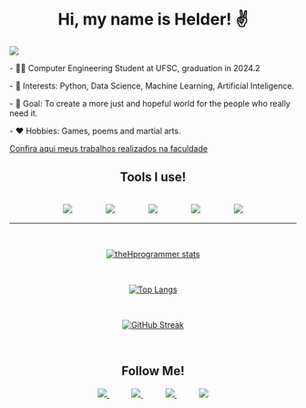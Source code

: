 <h1 align="center"> Hi, my name is Helder! ✌️</h1>

![](https://api.visitorbadge.io/api/VisitorHit?user=theHprogrammer&repo=github-visitors-badge&countColor=%237B1E7A)
  
<div style="display: inline_block"  >
  <p> - 👨‍🎓 Computer Engineering Student at UFSC, graduation in 2024.2 </p>
  <p> - 🎯 Interests: Python, Data Science, Machine Learning, Artificial Inteligence. </p>
  <p> - 🥅 Goal: To create a more just and hopeful world for the people who really need it. </p>
  <p> - ❤️ Hobbies: Games, poems and martial arts. </p>
</div>

[Confira aqui meus trabalhos realizados na faculdade](https://github.com/theHprogrammer-UFSCWORKS)

<h2 align="center"> Tools I use!</h2>

</br>

<div align="center">
    <img src="https://img.shields.io/badge/MySQL-00000F?style=for-the-badge&logo=mysql&logoColor=white">
    &nbsp;&nbsp;&nbsp;&nbsp;&nbsp;&nbsp;&nbsp;&nbsp;&nbsp;&nbsp;&nbsp;&nbsp;&nbsp;
    <img src="https://img.shields.io/badge/PostgreSQL-000?style=for-the-badge&logo=postgresql">  
    &nbsp;&nbsp;&nbsp;&nbsp;&nbsp;&nbsp;&nbsp;&nbsp;&nbsp;&nbsp;&nbsp;&nbsp;&nbsp;
    <img src="https://img.shields.io/badge/python-3670A0?style=for-the-badge&logo=python&logoColor=ffdd54">
    &nbsp;&nbsp;&nbsp;&nbsp;&nbsp;&nbsp;&nbsp;&nbsp;&nbsp;&nbsp;&nbsp;&nbsp;&nbsp;
    <img src="https://img.shields.io/badge/jupyter-%23FA0F00.svg?style=for-the-badge&logo=jupyter&logoColor=white">
    &nbsp;&nbsp;&nbsp;&nbsp;&nbsp;&nbsp;&nbsp;&nbsp;&nbsp;&nbsp;&nbsp;&nbsp;&nbsp;
    <img src="https://img.shields.io/badge/Linux-000?style=for-the-badge&logo=linux&logoColor=FCC624">
  
</div>

---

<div align="center">

</br>

[![theHprogrammer stats](https://github-readme-stats-git-masterorgs-github-readme-stats-team.vercel.app/api?username=theHprogrammer&include_orgs=true&role=OWNER,ORGANIZATION_MEMBER,COLLABORATOR&count_private=true&show_icons=true&theme=transparent)](https://github.com/theHprogrammer)

</br>

[![Top Langs](https://github-readme-stats-git-masterorgs-github-readme-stats-team.vercel.app/api/top-langs/?username=theHprogrammer&include_orgs=true&role=OWNER,ORGANIZATION_MEMBER,COLLABORATOR&layout=compact&count_private=true&show_icons=true&hide=jupyter%20notebook&theme=transparent)](https://github.com/theHprogrammer)

</br>

[![GitHub Streak](https://streak-stats.demolab.com/?user=theHprogrammer&theme=transparent&bdates=FFF)](https://github.com/theHprogrammer)

</div>

<br>

<h2 align="center"> Follow Me!</h2>

<div align="center">
    <a href="https://github.com/theHprogrammer">
        <img  src="https://img.shields.io/badge/github-%23100000.svg?&style=for-the-badge&logo=github&logoColor=white&link=mailto:https://github.com/theHprogrammer">
    </a>
    &nbsp;&nbsp;&nbsp;&nbsp;&nbsp;&nbsp;&nbsp;&nbsp;&nbsp;
    <a href="https://www.linkedin.com/in/theHprogrammer/">
        <img src="https://img.shields.io/badge/linkedin-%230077B5.svg?&style=for-the-badge&logo=linkedin&logoColor=white&link=mailto:https://www.linkedin.com/in/theHprogrammer/">
    </a>
    &nbsp;&nbsp;&nbsp;&nbsp;&nbsp;&nbsp;&nbsp;&nbsp;&nbsp;
    <a href="https://www.instagram.com/theHprogrammer/">
        <img src="https://img.shields.io/badge/Instagram-E4405F?style=for-the-badge&logo=instagram&logoColor=white&link=mailto:https://www.instagram.com/theHprogrammer/">
    </a>
    &nbsp;&nbsp;&nbsp;&nbsp;&nbsp;&nbsp;&nbsp;&nbsp;&nbsp;
    <a href="mailto:hhshelder.eng@gmail.com">
        <img src="https://img.shields.io/badge/gmail-D14836?&style=for-the-badge&logo=gmail&logoColor=white&link=mailto:hhshelder.eng@gmail.com">
    </a>
</div>

